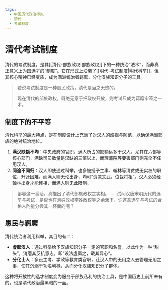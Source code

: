 ```yaml
---
tags:
  - 中国历代政治得失
  - 清代
  - 考试制度
---
```


# 清代考试制度

清代的考试制度，是其[[清代-部族政权|部族政权]]下的一种统治“法术”，而非真正意义上为国选才的“制度”。它在形式上沿袭了[[明代-考试制度|明代科举]]，但其核心精神已经变质，成为满洲统治者羁縻、分化汉族知识分子的工具。

> 若说考试制度是一种愚民政策，清代是当之无愧的。
> 
> 现在清代的部族政权，既绝无意于把政权开放，则考试只成为羁縻牢笼之一术。

## 制度下的不平等

清代科举的最大特点，是在制度设计上充满了对汉人的歧视与防范，以确保满洲部族的绝对统治地位。

1.  **满汉缺额不均**：中央政府的官职，满人所占的缺额远多于汉人。尤其在六部等核心部门，满缺司员数量是汉缺的三倍以上，而理藩院等要害部门则完全不任用汉人。
2.  **同途不同归**：汉人即使通过科举，也多被授予主事、翰林等清贫或无实权的职位，升迁困难。而满人则无论出身，均可“资兼文武，位裁将相”。汉人必须经翰林出身才能拜相，而满人则无此限制。

> 邹容这一番话，真描出了清代部族政权之实相。……试问汉唐宋明历代的选举与考试，是否也在刘姓政权李姓政权等之余沥下，许这辈选举与考试的合格人酌量分尝其一杯羹的呢？

## 愚民与羁縻

清代统治者利用科举，其目的有二：

- **虚縻汉人**：通过科举给予汉族知识分子一定的官职和名誉，以此作为一种“甜头”，消磨其反抗意志，即“设法虚縻之，戢其异心”。
- **分化士人**：多设主考、学政等教育类官职，让汉人中的无用之人去管理无用之事，使其沉溺于功名利禄，从而分化汉族知识分子群体。

这种将开放性的选才制度变为服务于部族私利的统治工具，是中国历史上前所未有的，也是清代政治最黑暗的一面。
